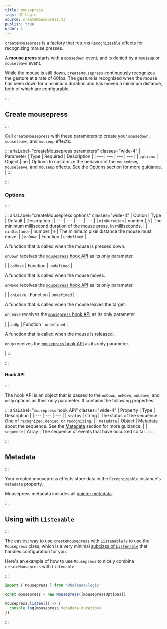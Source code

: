 ```yaml
---
title: mousepress
tags: UI Logic
source: createMousepress.ts
publish: true
order: 1
---
```


`createMousepress` is a [factory](/docs/logic/factories-overview) that returns [`Recognizeable` effects](/docs/logic/classes/recognizeable#effect-workflow) for recognizing mouse presses.

A **mouse press** starts with a `mousedown` event, and is denied by a `mouseup` or `mouseleave` event.

While the mouse is still down, `createMousepress` continuously recognizes the gesture at a rate of 60fps. The gesture is recognized when the mouse has been down for a minimum duration and has moved a minimum distance, both of which are configurable.


:::
## Create mousepress
:::

Call `createMousepress` with these parameters to create your `mousedown`, `mouseleave`, and `mouseup` effects:

::: ariaLabel="createMousepress parameters" classes="wide-4"
| Parameter | Type | Required | Description |
| --- | --- | --- | --- |
| `options` | Object | no | Options to customize the behavior of the `mousedown`, `mouseleave`, and `mouseup` effects. See the [Options](#options) section for more guidance. |
:::


:::
### Options
:::

::: ariaLabel="createMousepress options" classes="wide-4"
| Option | Type | Default | Description |
| --- | --- | --- | --- |
| `minDuration` | number | `0` | The minimum millisecond duration of the mouse press, in milliseconds. |
| `minDistance` | number | `0` | The minimum pixel distance the mouse must move. |
| `onDown` | Function | `undefined` | <p>A function that is called when the mouse is pressed down.</p><p>`onDown` receives the [`mousepress` hook API](#hook-api) as its only parameter.</p> |
| `onMove` | Function | `undefined` | <p>A function that is called when the mouse moves.</p><p>`onMove` receives the [`mousepress` hook API](#hook-api) as its only parameter.</p> |
| `onLeave` | Function | `undefined` | <p>A function that is called when the mouse leaves the target.</p><p>`onLeave` receives the [`mousepress` hook API](#hook-api) as its only parameter.</p> |
| `onUp` | Function | `undefined` | <p>A function that is called when the mouse is released.</p><p>`onUp` receives the [`mousepress` hook API](#hook-api) as its only parameter.</p> |
:::


:::
#### Hook API
:::

The hook API is an object that is passed to the `onDown`, `onMove`, `onLeave`, and `onUp` options as their only parameter. It contains the following properties:

::: ariaLabel="`mousepress` hook API" classes="wide-4"
| Property | Type | Description |
| --- | --- | --- |
| `status` | string | The status of the sequence. One of `recognized`, `denied`, or `recognizing`. |
| `metadata` | Object | Metadata about the sequence. See the [Metadata](#metadata) section for more guidance. |
| `sequence` | Array | The sequence of events that have occurred so far. |
:::


:::
## Metadata
:::

Your created mousepress effects store data in the `Recognizeable` instance's `metadata` property.

Mousepress metadata includes all [pointer metadata](/docs/logic/factories/recognizeable-effects-overview#pointer-metadata).


:::
## Using with `Listenable`
:::

The easiest way to use `createMousepress` with [`Listenable`](/docs/logic/classes/listenable) is to use the `Mousepress` class, which is a very minimal [subclass of `Listenable`](/docs/logic/factories/recognizeable-overview#listenable-subclasses) that handles configuration for you.

Here's an example of how to use `Mousepress` to nicely combine `createMousepress` with `Listenable`:

:::
```ts
import { Mousepress } from '@baleada/logic'

const mousepress = new Mousepress([mousepressOptions])

mousepress.listen(() => {
  console.log(mousepress.metadata.duration)
})
```
:::

